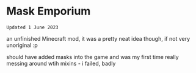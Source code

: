 # Mask Emporium
`Updated 1 June 2023`

an unfinished Minecraft mod, it was a pretty neat idea though, if not very unoriginal :p 

should have added masks into the game and was my first time really messing around wtih mixins - i failed, badly

